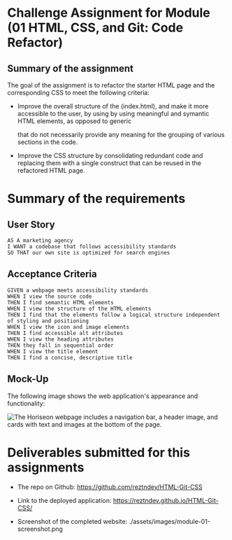 # Challenge Assignment for Module (01 HTML, CSS, and Git: Code Refactor)

## Summary of the assignment

The goal of the assignment is to refactor the starter HTML page and the corresponding CSS to meet the following criteria:

* Improve the overall structure of the (index.html), and make it more accessible to the user, by using by using meaningful and symantic HTML elements, as opposed to generic <div> that do not necessarily provide any meaning for the grouping of various sections in the code.

* Improve the CSS structure by consolidating redundant code and replacing them with a single construct that can be reused in the refactored HTML page.

# Summary of the requirements

## User Story

```
AS A marketing agency
I WANT a codebase that follows accessibility standards
SO THAT our own site is optimized for search engines
```

## Acceptance Criteria

```
GIVEN a webpage meets accessibility standards
WHEN I view the source code
THEN I find semantic HTML elements
WHEN I view the structure of the HTML elements
THEN I find that the elements follow a logical structure independent of styling and positioning
WHEN I view the icon and image elements
THEN I find accessible alt attributes
WHEN I view the heading attributes
THEN they fall in sequential order
WHEN I view the title element
THEN I find a concise, descriptive title
```

## Mock-Up

The following image shows the web application's appearance and functionality:

![The Horiseon webpage includes a navigation bar, a header image, and cards with text and images at the bottom of the page.](./Assets/01-html-css-git-homework-demo.png)

# Deliverables submitted for this assignments

* The repo on Github: https://github.com/reztndev/HTML-Git-CSS

* Link to the deployed application: https://reztndev.github.io/HTML-Git-CSS/

* Screenshot of the completed website: ./assets/images/module-01-screenshot.png
